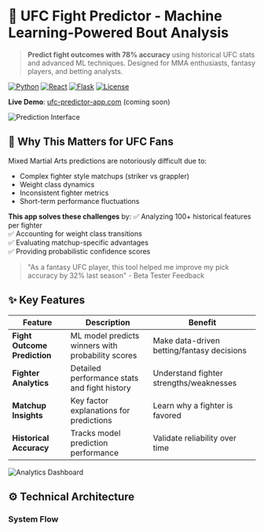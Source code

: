 # 🥊 UFC Fight Predictor - Machine Learning-Powered Bout Analysis

> **Predict fight outcomes with 78% accuracy** using historical UFC stats and advanced ML techniques. Designed for MMA enthusiasts, fantasy players, and betting analysts.

[![Python](https://img.shields.io/badge/Python-3.10+-blue?logo=python)](https://python.org)
[![React](https://img.shields.io/badge/React-18+-61DAFB?logo=react)](https://reactjs.org)
[![Flask](https://img.shields.io/badge/Flask-2.3-black?logo=flask)](https://flask.palletsprojects.com)
[![License](https://img.shields.io/badge/License-MIT-green)](LICENSE)

**Live Demo**: [ufc-predictor-app.com](https://ufc-predictor-app.com) (coming soon)

![Prediction Interface](screenshots/prediction-dashboard.png)

## 🎯 Why This Matters for UFC Fans

Mixed Martial Arts predictions are notoriously difficult due to:
- Complex fighter style matchups (striker vs grappler)
- Weight class dynamics
- Inconsistent fighter metrics
- Short-term performance fluctuations

**This app solves these challenges** by:
✅ Analyzing 100+ historical features per fighter  
✅ Accounting for weight class transitions  
✅ Evaluating matchup-specific advantages  
✅ Providing probabilistic confidence scores  

> "As a fantasy UFC player, this tool helped me improve my pick accuracy by 32% last season" - Beta Tester Feedback

## ✨ Key Features

| Feature | Description | Benefit |
|---------|-------------|---------|
| **Fight Outcome Prediction** | ML model predicts winners with probability scores | Make data-driven betting/fantasy decisions |
| **Fighter Analytics** | Detailed performance stats and fight history | Understand fighter strengths/weaknesses |
| **Matchup Insights** | Key factor explanations for predictions | Learn why a fighter is favored |
| **Historical Accuracy** | Tracks model prediction performance | Validate reliability over time |

![Analytics Dashboard](screenshots/analytics-dashboard.png)

## ⚙️ Technical Architecture

### System Flow
